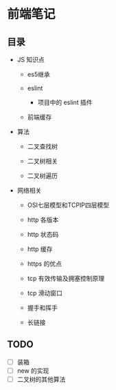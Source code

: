 # 前端笔记

## 目录
- JS 知识点
    - es5继承

    - eslint
        - 项目中的 eslint 插件

    - 前端缓存

- 算法
    - 二叉查找树

    - 二叉树相关

    - 二叉树遍历

- 网络相关
    - OSI七层模型和TCPIP四层模型

    - http 各版本

    - http 状态码

    - http 缓存

    - https 的优点

    - tcp 有效传输及拥塞控制原理

    - tcp 滑动窗口

    - 握手和挥手

    - 长链接

## TODO

- [ ] 装箱
- [ ] new 的实现
- [ ] 二叉树的其他算法
